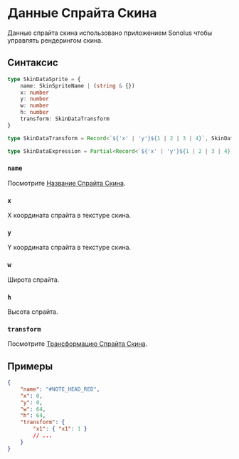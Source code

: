 # Данные Спрайта Скина

Данные спрайта скина использовано приложением Sonolus чтобы управлять рендерингом скина.

## Синтаксис

```ts
type SkinDataSprite = {
    name: SkinSpriteName | (string & {})
    x: number
    y: number
    w: number
    h: number
    transform: SkinDataTransform
}

type SkinDataTransform = Record<`${'x' | 'y'}${1 | 2 | 3 | 4}`, SkinDataExpression>

type SkinDataExpression = Partial<Record<`${'x' | 'y'}${1 | 2 | 3 | 4}`, number>>
```

### `name`

Посмотрите [Название Спрайта Скина](../essentials/skin-sprite-name).

### `x`

Х координата спрайта в текстуре скина.

### `y`

Y координата спрайта в текстуре скина.

### `w`

Широта спрайта.

### `h`

Высота спрайта.

### `transform`

Посмотрите [Трансформацию Спрайта Скина](../essentials/skin-sprite-transform).

## Примеры

```json
{
    "name": "#NOTE_HEAD_RED",
    "x": 0,
    "y": 0,
    "w": 64,
    "h": 64,
    "transform": {
        "x1": { "x1": 1 }
        // ...
    }
}
```
